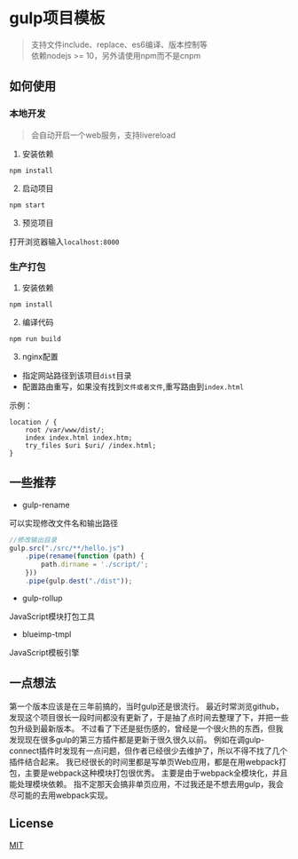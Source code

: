 # gulp项目模板

> 支持文件include、replace、es6编译、版本控制等<br/>
> 依赖nodejs >= 10，另外请使用npm而不是cnpm

## 如何使用

### 本地开发

>会自动开启一个web服务，支持livereload

1. 安装依赖

`npm install`

2. 启动项目

`npm start`

3. 预览项目

打开浏览器输入`localhost:8000`


### 生产打包

1. 安装依赖

`npm install`

2. 编译代码

`npm run build`

3. nginx配置
* 指定网站路径到该项目`dist`目录
* 配置路由重写，如果没有找到`文件或者文件`,重写路由到`index.html`

示例：
```
location / {
    root /var/www/dist/;
    index index.html index.htm;
    try_files $uri $uri/ /index.html;
}
```

## 一些推荐

* gulp-rename

可以实现修改文件名和输出路径

```javascript
//修改输出目录
gulp.src("./src/**/hello.js")
    .pipe(rename(function (path) {
        path.dirname = './script/';
    }))
    .pipe(gulp.dest("./dist"));
```

* gulp-rollup

JavaScript模块打包工具

* blueimp-tmpl

JavaScript模板引擎

## 一点想法
第一个版本应该是在三年前搞的，当时gulp还是很流行。
最近时常浏览github，发现这个项目很长一段时间都没有更新了，于是抽了点时间去整理了下，并把一些包升级到最新版本。
不过看了下还是挺伤感的，曾经是一个很火热的东西，但我发现现在很多gulp的第三方插件都是更新于很久很久以前。
例如在调gulp-connect插件时发现有一点问题，但作者已经很少去维护了，所以不得不找了几个插件结合起来。
我已经很长的时间里都是写单页Web应用，都是在用webpack打包，主要是webpack这种模块打包很优秀。
主要是由于webpack全模块化，并且能处理模块依赖。
指不定那天会搞非单页应用，不过我还是不想去用gulp，我会尽可能的去用webpack实现。

## License
[MIT](http://opensource.org/licenses/MIT)
